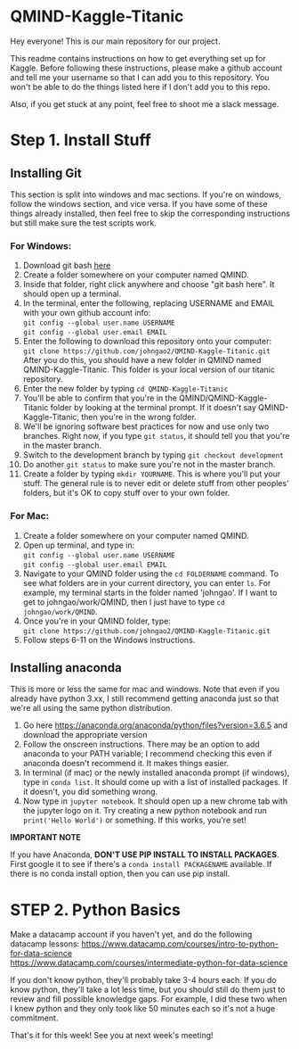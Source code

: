 # QMIND-Kaggle-Titanic

Hey everyone! This is our main repository for our project. 

This readme contains instructions on how to get everything set up for Kaggle. Before following these instructions, please make a github account and tell me your username so that I can add you to this repository. You won't be able to do the things listed here if I don't add you to this repo.

Also, if you get stuck at any point, feel free to shoot me a slack message.

# Step 1. Install Stuff

## Installing Git

This section is split into windows and mac sections. If you're on windows, follow the windows section, and vice versa. If you have some of these things already installed, then feel free to skip the corresponding instructions but still make sure the test scripts work.

### For Windows:

1. Download git bash [here](https://git-scm.com/downloads)
2. Create a folder somewhere on your computer named QMIND.
3. Inside that folder, right click anywhere and choose "git bash here". It should open up a terminal.
4. In the terminal, enter the following, replacing USERNAME and EMAIL with your own github account info:   
`git config --global user.name USERNAME`  
`git config --global user.email EMAIL`
5. Enter the following to download this repository onto your computer:  
`git clone https://github.com/johngao2/QMIND-Kaggle-Titanic.git`  
After you do this, you should have a new folder in QMIND named QMIND-Kaggle-Titanic. This folder is your local version of our titanic repository.
6. Enter the new folder by typing `cd QMIND-Kaggle-Titanic`
7. You'll be able to confirm that you're in the QMIND/QMIND-Kaggle-Titanic folder by looking at the terminal prompt. If it doesn't say QMIND-Kaggle-Titanic, then you're in the wrong folder.
8. We'll be ignoring software best practices for now and use only two branches. Right now, if you type `git status`, it should tell you that you're in the master branch.
9. Switch to the development branch by typing `git checkout development`
10. Do another `git status` to make sure you're not in the master branch.
11. Create a folder by typing `mkdir YOURNAME`. This is where you'll put your stuff. The general rule is to never edit or delete stuff from other peoples' folders, but it's OK to copy stuff over to your own folder.

### For Mac:

1. Create a folder somewhere on your computer named QMIND.
2. Open up terminal, and type in:  
`git config --global user.name USERNAME`  
`git config --global user.email EMAIL`  
2. Navigate to your QMIND folder using the `cd FOLDERNAME` command. To see what folders are in your current directory, you can enter `ls`. For example, my terminal starts in the folder named 'johngao'. If I want to get to johngao/work/QMIND, then I just have to type `cd johngao/work/QMIND`.
3. Once you're in your QMIND folder, type:  
`git clone https://github.com/johngao2/QMIND-Kaggle-Titanic.git`  
4. Follow steps 6-11 on the Windows instructions.


## Installing anaconda

This is more or less the same for mac and windows. Note that even if you already have python 3.xx, I still recommend getting anaconda just so that we're all using the same python distribution. 

1. Go here https://anaconda.org/anaconda/python/files?version=3.6.5 and download the appropriate version
2. Follow the onscreen instructions. There may be an option to add anaconda to your PATH variable; I recommend checking this even if anaconda doesn't recommend it. It makes things easier.
3. In terminal (if mac) or the newly installed anaconda prompt (if windows), type in `conda list`. It should come up with a list of installed packages. If it doesn't, you did something wrong.
4. Now type in `jupyter notebook`. It should open up a new chrome tab with the jupyter logo on it. Try creating a new python notebook and run `print('Hello World')` or something. If this works, you're set!

**IMPORTANT NOTE**

If you have Anaconda, **DON'T USE PIP INSTALL TO INSTALL PACKAGES**. First google it to see if there's a `conda install PACKAGENAME` available. If there is no conda install option, then you can use pip install.

# STEP 2. Python Basics

Make a datacamp account if you haven't yet, and do the following datacamp lessons:
https://www.datacamp.com/courses/intro-to-python-for-data-science  
https://www.datacamp.com/courses/intermediate-python-for-data-science

If you don't know python, they'll probably take 3-4 hours each. If you do know python, they'll take a lot less time, but you should still do them just to review and fill possible knowledge gaps. For example, I did these two when I knew python and they only took like 50 minutes each so it's not a huge commitment.

That's it for this week! See you at next week's meeting!
